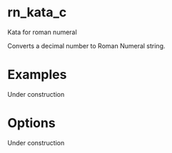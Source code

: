 # rn_kata_c
Kata for roman numeral

Converts a decimal number to Roman Numeral string.

# Examples
Under construction

# Options
Under construction
